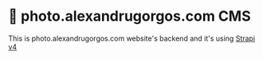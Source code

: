 # 🚀 photo.alexandrugorgos.com CMS

This is photo.alexandrugorgos.com website's backend and it's using [Strapi v4](https://strapi.io)
